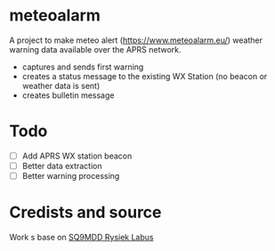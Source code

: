 # meteoalarm
A project to make meteo alert (https://www.meteoalarm.eu/) weather warning data available over the APRS network.
- captures and sends first warning
- creates a status message to the existing WX Station (no beacon or weather data is sent)
- creates bulletin message
 

# Todo
- [ ] Add APRS WX station beacon
- [ ] Better data extraction
- [ ] Better warning processing

# Credists and source
Work s base on [SQ9MDD Rysiek Labus](https://github.com/SQ9MDD/meteoalarm)